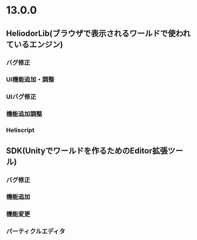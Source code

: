 # 13.0.0

## HeliodorLib(ブラウザで表示されるワールドで使われているエンジン)

### バグ修正

### UI機能追加・調整

### UIバグ修正

### 機能追加調整

### Heliscript

## SDK(Unityでワールドを作るためのEditor拡張ツール)

### バグ修正

### 機能追加

### 機能変更

### パーティクルエディタ
